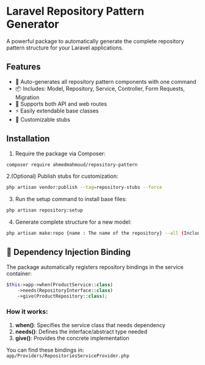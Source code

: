 # Laravel Repository Pattern Generator

A powerful package to automatically generate the complete repository pattern structure for your Laravel applications.

## Features

- 🚀 Auto-generates all repository pattern components with one command
- 📦 Includes: Model, Repository, Service, Controller, Form Requests, Migration
- 🔄 Supports both API and web routes
- ⚡ Easily extendable base classes
- 🔧 Customizable stubs

## Installation

1. Require the package via Composer:

```bash
composer require ahmedmahmoud/repository-pattern
```
2.(Optional) Publish stubs for customization:
```bash
php artisan vendor:publish --tag=repository-stubs --force
```
3. Run the setup command to install base files:

```bash
php artisan repository:setup
```
4. Generate complete structure for a new model:

```bash
php artisan make:repo {name : The name of the repository} --all (Includes: Model, Repository, Service, Controller, Form Requests, Migration}
```

## 🧩 Dependency Injection Binding

The package automatically registers repository bindings in the service container:

```php
$this->app->when(ProductService::class)
    ->needs(RepositoryInterface::class)
    ->give(ProductRepository::class);
```

### How it works:
1. **when()**: Specifies the service class that needs dependency
2. **needs()**: Defines the interface/abstract type needed
3. **give()**: Provides the concrete implementation

You can find these bindings in:
`app/Providers/RepositoriesServiceProvider.php`
